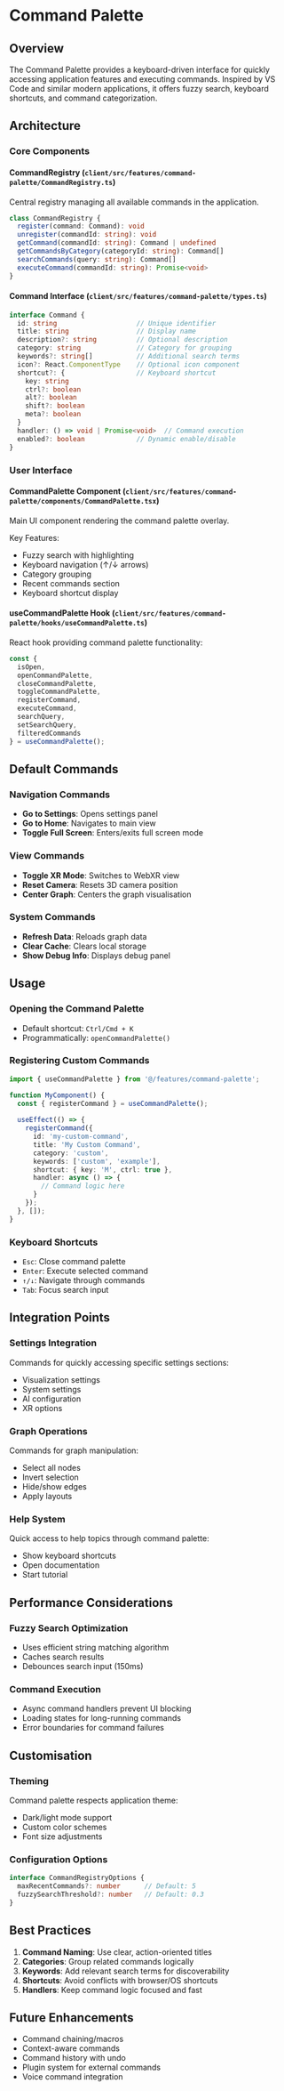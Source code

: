 # Command Palette

## Overview
The Command Palette provides a keyboard-driven interface for quickly accessing application features and executing commands. Inspired by VS Code and similar modern applications, it offers fuzzy search, keyboard shortcuts, and command categorization.

## Architecture

### Core Components

#### CommandRegistry (`client/src/features/command-palette/CommandRegistry.ts`)
Central registry managing all available commands in the application.

```typescript
class CommandRegistry {
  register(command: Command): void
  unregister(commandId: string): void
  getCommand(commandId: string): Command | undefined
  getCommandsByCategory(categoryId: string): Command[]
  searchCommands(query: string): Command[]
  executeCommand(commandId: string): Promise<void>
}
```

#### Command Interface (`client/src/features/command-palette/types.ts`)
```typescript
interface Command {
  id: string                    // Unique identifier
  title: string                 // Display name
  description?: string          // Optional description
  category: string              // Category for grouping
  keywords?: string[]           // Additional search terms
  icon?: React.ComponentType    // Optional icon component
  shortcut?: {                  // Keyboard shortcut
    key: string
    ctrl?: boolean
    alt?: boolean
    shift?: boolean
    meta?: boolean
  }
  handler: () => void | Promise<void>  // Command execution
  enabled?: boolean             // Dynamic enable/disable
}
```

### User Interface

#### CommandPalette Component (`client/src/features/command-palette/components/CommandPalette.tsx`)
Main UI component rendering the command palette overlay.

Key Features:
- Fuzzy search with highlighting
- Keyboard navigation (↑/↓ arrows)
- Category grouping
- Recent commands section
- Keyboard shortcut display

#### useCommandPalette Hook (`client/src/features/command-palette/hooks/useCommandPalette.ts`)
React hook providing command palette functionality:

```typescript
const {
  isOpen,
  openCommandPalette,
  closeCommandPalette,
  toggleCommandPalette,
  registerCommand,
  executeCommand,
  searchQuery,
  setSearchQuery,
  filteredCommands
} = useCommandPalette();
```

## Default Commands

### Navigation Commands
- **Go to Settings**: Opens settings panel
- **Go to Home**: Navigates to main view
- **Toggle Full Screen**: Enters/exits full screen mode

### View Commands
- **Toggle XR Mode**: Switches to WebXR view
- **Reset Camera**: Resets 3D camera position
- **Center Graph**: Centers the graph visualisation

### System Commands
- **Refresh Data**: Reloads graph data
- **Clear Cache**: Clears local storage
- **Show Debug Info**: Displays debug panel

## Usage

### Opening the Command Palette
- Default shortcut: `Ctrl/Cmd + K`
- Programmatically: `openCommandPalette()`

### Registering Custom Commands
```typescript
import { useCommandPalette } from '@/features/command-palette';

function MyComponent() {
  const { registerCommand } = useCommandPalette();
  
  useEffect(() => {
    registerCommand({
      id: 'my-custom-command',
      title: 'My Custom Command',
      category: 'custom',
      keywords: ['custom', 'example'],
      shortcut: { key: 'M', ctrl: true },
      handler: async () => {
        // Command logic here
      }
    });
  }, []);
}
```

### Keyboard Shortcuts
- `Esc`: Close command palette
- `Enter`: Execute selected command
- `↑/↓`: Navigate through commands
- `Tab`: Focus search input

## Integration Points

### Settings Integration
Commands for quickly accessing specific settings sections:
- Visualization settings
- System settings
- AI configuration
- XR options

### Graph Operations
Commands for graph manipulation:
- Select all nodes
- Invert selection
- Hide/show edges
- Apply layouts

### Help System
Quick access to help topics through command palette:
- Show keyboard shortcuts
- Open documentation
- Start tutorial

## Performance Considerations

### Fuzzy Search Optimization
- Uses efficient string matching algorithm
- Caches search results
- Debounces search input (150ms)

### Command Execution
- Async command handlers prevent UI blocking
- Loading states for long-running commands
- Error boundaries for command failures

## Customisation

### Theming
Command palette respects application theme:
- Dark/light mode support
- Custom color schemes
- Font size adjustments

### Configuration Options
```typescript
interface CommandRegistryOptions {
  maxRecentCommands?: number      // Default: 5
  fuzzySearchThreshold?: number   // Default: 0.3
}
```

## Best Practices

1. **Command Naming**: Use clear, action-oriented titles
2. **Categories**: Group related commands logically
3. **Keywords**: Add relevant search terms for discoverability
4. **Shortcuts**: Avoid conflicts with browser/OS shortcuts
5. **Handlers**: Keep command logic focused and fast

## Future Enhancements

- Command chaining/macros
- Context-aware commands
- Command history with undo
- Plugin system for external commands
- Voice command integration